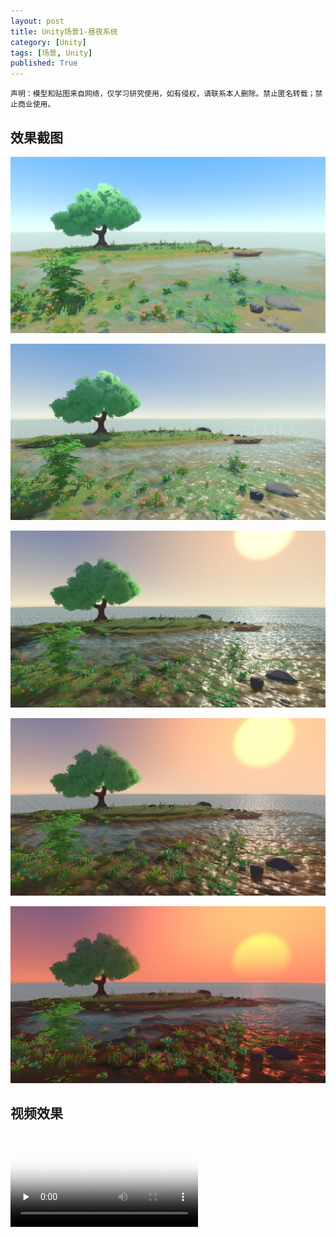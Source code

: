 ```yaml
---
layout: post
title: Unity场景1-昼夜系统
category: [Unity]
tags: [场景, Unity]
published: True
---
```



`声明：模型和贴图来自网络，仅学习研究使用，如有侵权，请联系本人删除。禁止匿名转载；禁止商业使用。`


## 效果截图

<left><img src="/public/img/场景练习/Unity场景1/4.bmp"></left>

<left><img src="/public/img/场景练习/Unity场景1/5.bmp"></left>

<left><img src="/public/img/场景练习/Unity场景1/3.bmp"></left>

<left><img src="/public/img/场景练习/Unity场景1/2.bmp"></left>

<left><img src="/public/img/场景练习/Unity场景1/1.bmp"></left>


## 视频效果

<video id="video" controls="" preload="none" poster="封面">
      <source id="mp4" src="/public/img/场景练习/Unity场景1/Unity场景1.mp4" type="video/mp4">
</videos>

<video id="video" controls="" preload="none" poster="封面">
      <source id="mp4" src="/public/img/场景练习/Unity场景1/Unity场景2.mp4" type="video/mp4">
</videos>


<iframe 
    width="100%" 
    height="450" 
    src="/public/img/场景练习/Unity场景1/Unity场景2.mp4" 
    scrolling="no" 
    border="0" 
    frameborder="no" 
    framespacing="0" 
    allowfullscreen="true">
</iframe>

